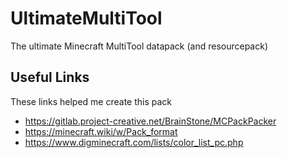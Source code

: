 # UltimateMultiTool

The ultimate Minecraft MultiTool datapack (and resourcepack)

## Useful Links

These links helped me create this pack

- https://gitlab.project-creative.net/BrainStone/MCPackPacker
- https://minecraft.wiki/w/Pack_format
- https://www.digminecraft.com/lists/color_list_pc.php
